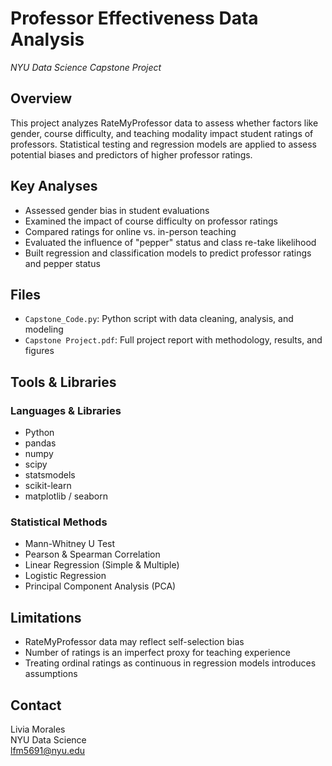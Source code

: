 # Professor Effectiveness Data Analysis
*NYU Data Science Capstone Project*

## Overview
This project analyzes RateMyProfessor data to assess whether factors like gender, course difficulty, and teaching modality impact student ratings of professors. Statistical testing and regression models are applied to assess potential biases and predictors of higher professor ratings.

## Key Analyses
- Assessed gender bias in student evaluations
- Examined the impact of course difficulty on professor ratings
- Compared ratings for online vs. in-person teaching
- Evaluated the influence of "pepper" status and class re-take likelihood
- Built regression and classification models to predict professor ratings and pepper status

## Files
- `Capstone_Code.py`: Python script with data cleaning, analysis, and modeling
- `Capstone Project.pdf`: Full project report with methodology, results, and figures

## Tools & Libraries
### Languages & Libraries
- Python
- pandas
- numpy
- scipy
- statsmodels
- scikit-learn
- matplotlib / seaborn

### Statistical Methods
- Mann-Whitney U Test
- Pearson & Spearman Correlation
- Linear Regression (Simple & Multiple)
- Logistic Regression
- Principal Component Analysis (PCA)

## Limitations
- RateMyProfessor data may reflect self-selection bias
- Number of ratings is an imperfect proxy for teaching experience
- Treating ordinal ratings as continuous in regression models introduces assumptions

## Contact
Livia Morales  
NYU Data Science  
lfm5691@nyu.edu
